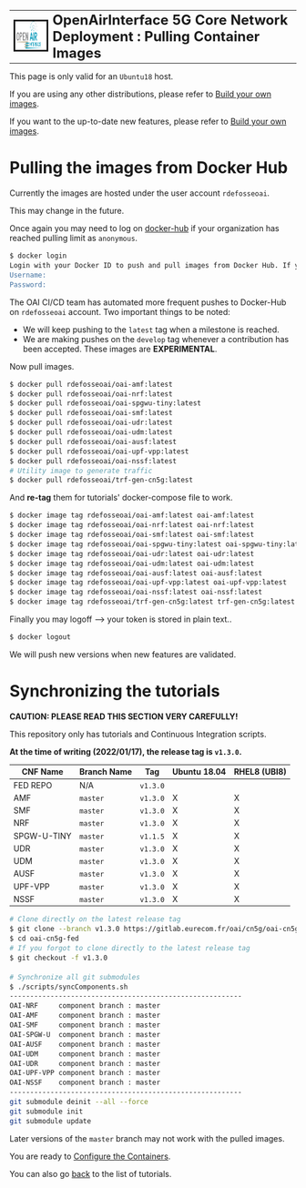 <table style="border-collapse: collapse; border: none;">
  <tr style="border-collapse: collapse; border: none;">
    <td style="border-collapse: collapse; border: none;">
      <a href="http://www.openairinterface.org/">
         <img src="./images/oai_final_logo.png" alt="" border=3 height=50 width=150>
         </img>
      </a>
    </td>
    <td style="border-collapse: collapse; border: none; vertical-align: center;">
      <b><font size = "5">OpenAirInterface 5G Core Network Deployment : Pulling Container Images</font></b>
    </td>
  </tr>
</table>

This page is only valid for an `Ubuntu18` host.

If you are using any other distributions, please refer to [Build your own images](./BUILD_IMAGES.md).

If you want to the up-to-date new features, please refer to [Build your own images](./BUILD_IMAGES.md).

# Pulling the images from Docker Hub #

Currently the images are hosted under the user account `rdefosseoai`.

This may change in the future.

Once again you may need to log on [docker-hub](https://hub.docker.com/) if your organization has reached pulling limit as `anonymous`.

```bash
$ docker login
Login with your Docker ID to push and pull images from Docker Hub. If you don't have a Docker ID, head over to https://hub.docker.com to create one.
Username:
Password:
```

The OAI CI/CD team has automated more frequent pushes to Docker-Hub on `rdefosseoai` account. Two important things to be noted:
  - We will keep pushing to the `latest` tag when a milestone is reached.
  - We are making pushes on the `develop` tag whenever a contribution has been accepted. These images are **EXPERIMENTAL**.

Now pull images.

```bash
$ docker pull rdefosseoai/oai-amf:latest
$ docker pull rdefosseoai/oai-nrf:latest
$ docker pull rdefosseoai/oai-spgwu-tiny:latest
$ docker pull rdefosseoai/oai-smf:latest
$ docker pull rdefosseoai/oai-udr:latest
$ docker pull rdefosseoai/oai-udm:latest
$ docker pull rdefosseoai/oai-ausf:latest
$ docker pull rdefosseoai/oai-upf-vpp:latest
$ docker pull rdefosseoai/oai-nssf:latest
# Utility image to generate traffic
$ docker pull rdefosseoai/trf-gen-cn5g:latest
```

And **re-tag** them for tutorials' docker-compose file to work.

```bash
$ docker image tag rdefosseoai/oai-amf:latest oai-amf:latest
$ docker image tag rdefosseoai/oai-nrf:latest oai-nrf:latest
$ docker image tag rdefosseoai/oai-smf:latest oai-smf:latest
$ docker image tag rdefosseoai/oai-spgwu-tiny:latest oai-spgwu-tiny:latest
$ docker image tag rdefosseoai/oai-udr:latest oai-udr:latest
$ docker image tag rdefosseoai/oai-udm:latest oai-udm:latest
$ docker image tag rdefosseoai/oai-ausf:latest oai-ausf:latest
$ docker image tag rdefosseoai/oai-upf-vpp:latest oai-upf-vpp:latest
$ docker image tag rdefosseoai/oai-nssf:latest oai-nssf:latest
$ docker image tag rdefosseoai/trf-gen-cn5g:latest trf-gen-cn5g:latest
```

Finally you may logoff --> your token is stored in plain text..

```bash
$ docker logout
```

We will push new versions when new features are validated.

# Synchronizing the tutorials #

**CAUTION: PLEASE READ THIS SECTION VERY CAREFULLY!**

This repository only has tutorials and Continuous Integration scripts.

**At the time of writing (2022/01/17), the release tag is `v1.3.0`.**

| CNF Name    | Branch Name | Tag      | Ubuntu 18.04 | RHEL8 (UBI8)    |
| ----------- | ----------- | -------- | ------------ | ----------------|
| FED REPO    | N/A         | `v1.3.0` |              |                 |
| AMF         | `master`    | `v1.3.0` | X            | X               |
| SMF         | `master`    | `v1.3.0` | X            | X               |
| NRF         | `master`    | `v1.3.0` | X            | X               |
| SPGW-U-TINY | `master`    | `v1.1.5` | X            | X               |
| UDR         | `master`    | `v1.3.0` | X            | X               |
| UDM         | `master`    | `v1.3.0` | X            | X               |
| AUSF        | `master`    | `v1.3.0` | X            | X               |
| UPF-VPP     | `master`    | `v1.3.0` | X            | X               |
| NSSF        | `master`    | `v1.3.0` | X            | X               |

```bash
# Clone directly on the latest release tag
$ git clone --branch v1.3.0 https://gitlab.eurecom.fr/oai/cn5g/oai-cn5g-fed.git
$ cd oai-cn5g-fed
# If you forgot to clone directly to the latest release tag
$ git checkout -f v1.3.0

# Synchronize all git submodules
$ ./scripts/syncComponents.sh 
---------------------------------------------------------
OAI-NRF     component branch : master
OAI-AMF     component branch : master
OAI-SMF     component branch : master
OAI-SPGW-U  component branch : master
OAI-AUSF    component branch : master
OAI-UDM     component branch : master
OAI-UDR     component branch : master
OAI-UPF-VPP component branch : master
OAI-NSSF    component branch : master
---------------------------------------------------------
git submodule deinit --all --force
git submodule init
git submodule update
```

Later versions of the `master` branch may not work with the pulled images.

You are ready to [Configure the Containers](./CONFIGURE_CONTAINERS.md).

You can also go [back](./DEPLOY_HOME.md) to the list of tutorials.

